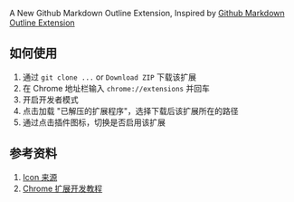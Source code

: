 A New Github Markdown Outline Extension, Inspired by [Github Markdown Outline Extension](https://github.com/dbkaplun/github-markdown-outline-extension)

## 如何使用

1. 通过 `git clone ...` or `Download ZIP` 下载该扩展
2. 在 Chrome 地址栏输入 `chrome://extensions` 并回车
3. 开启开发者模式
4. 点击加载 "已解压的扩展程序"，选择下载后该扩展所在的路径
5. 通过点击插件图标，切换是否启用该扩展

## 参考资料

1. [Icon 来源](https://www.flaticon.com/)
2. [Chrome 扩展开发教程](http://blog.haoji.me/chrome-plugin-develop.html)